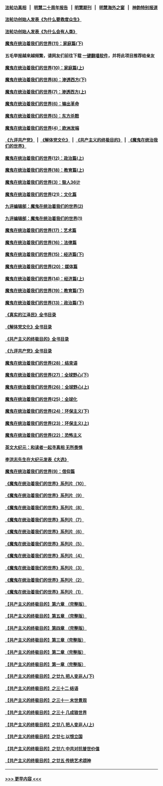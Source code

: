#### [法轮功真相](https://github.com/gfw-breaker/truth/blob/master/README.md?t=0) &nbsp;&nbsp;|&nbsp;&nbsp; [明慧二十周年报告](https://github.com/gfw-breaker/mh-reports/blob/master/README.md?t=0) &nbsp;&nbsp;|&nbsp;&nbsp;[明慧期刊](https://github.com/gfw-breaker/mh-qikan) &nbsp;&nbsp;|&nbsp;&nbsp; [明慧海外之窗](https://github.com/gfw-breaker/mh-news/blob/master/README.md?t=0) &nbsp;&nbsp;|&nbsp;&nbsp; [神韵特别报道](https://github.com/gfw-breaker/mh-news/blob/master/shenyun.md?t=0)
#### [法轮功创始人发表《为什么要救度众生》](../pages/nsc422/n13975246.md?t=06211244) 
#### [法轮功创始人发表《为什么会有人类》](../pages/nsc422/n13912117.md?t=06211244) 
#### [魔鬼在统治着我们的世界(11)：家庭篇(下)](../pages/nsc422/n10440961.md?t=06211244) 
#### 五毛举报越来越频繁，请网友们前往下载 [一键翻墙软件](https://github.com/gfw-breaker/ssr-accounts)，并将此项目推荐给亲友
#### [魔鬼在统治着我们的世界(10)：家庭篇(上)](../pages/nsc422/n10435448.md?t=06211244) 
#### [魔鬼在统治着我们的世界(8)：渗透西方(下)](../pages/nsc422/n10429603.md?t=06211244) 
#### [魔鬼在统治着我们的世界(7)：渗透西方(上)](../pages/nsc422/n10426013.md?t=06211244) 
#### [魔鬼在统治着我们的世界(6)：输出革命](../pages/nsc422/n10421536.md?t=06211244) 
#### [魔鬼在统治着我们的世界(5)：东方杀戮](../pages/nsc422/n10417707.md?t=06211244) 
#### [魔鬼在统治着我们的世界(4)：欧洲发端](../pages/nsc422/n10414890.md?t=06211244) 
#### [《九评共产党》](https://github.com/begood0513/9ping.md/blob/master/README.md) &nbsp;|&nbsp; [《解体党文化》](../../../../jtdwh.md/blob/master/README.md)  &nbsp;|&nbsp; [《共产主义的终极目的》](../../../../gczydzjmd.md/blob/master/README.md) &nbsp;|&nbsp; [《魔鬼在统治我们的世界》](../../../../mgztzwmdsj.md/blob/master/README.md) 
#### [魔鬼在统治着我们的世界(12)：政治篇(上)](../pages/nsc422/n10444576.md?t=06211244) 
#### [魔鬼在统治着我们的世界(18)：教育篇(上)](../pages/nsc422/n10526970.md?t=06211244) 
#### [魔鬼在统治着我们的世界(3)：毁人36计](../pages/nsc422/n10411583.md?t=06211244) 
#### [魔鬼在统治着我们的世界(21)：文化篇](../pages/nsc422/n10597706.md?t=06211244) 
#### [九评编辑部：魔鬼在统治着我们的世界(2)](../pages/nsc422/n10410036.md?t=06211244) 
#### [九评编辑部：魔鬼在统治着我们的世界(1)](../pages/nsc422/n10406825.md?t=06211244) 
#### [魔鬼在统治着我们的世界(17)：艺术篇](../pages/nsc422/n10499093.md?t=06211244) 
#### [魔鬼在统治着我们的世界(16)：法律篇](../pages/nsc422/n10485969.md?t=06211244) 
#### [魔鬼在统治着我们的世界(15)：经济篇(下)](../pages/nsc422/n10469975.md?t=06211244) 
#### [魔鬼在统治着我们的世界(20)：媒体篇](../pages/nsc422/n10586579.md?t=06211244) 
#### [魔鬼在统治着我们的世界(14)：经济篇(上)](../pages/nsc422/n10457370.md?t=06211244) 
#### [魔鬼在统治着我们的世界(19)：教育篇(下)](../pages/nsc422/n10564808.md?t=06211244) 
#### [魔鬼在统治着我们的世界(13)：政治篇(下)](../pages/nsc422/n10448270.md?t=06211244) 
#### [《真实的江泽民》全书目录](../pages/nsc422/n13721399.md?t=06211244) 
#### [《解体党文化》全书目录](../pages/nsc422/n13721157.md?t=06211244) 
#### [《共产主义的终极目的》全书目录](../pages/nsc422/n13721048.md?t=06211244) 
#### [《九评共产党》全书目录](../pages/nsc422/n13708085.md?t=06211244) 
#### [魔鬼在统治着我们的世界(28)：结束语](../pages/nsc422/n10936246.md?t=06211244) 
#### [魔鬼在统治着我们的世界(27)：全球野心(下)](../pages/nsc422/n10928319.md?t=06211244) 
#### [魔鬼在统治着我们的世界(26)：全球野心(上)](../pages/nsc422/n10900318.md?t=06211244) 
#### [魔鬼在统治着我们的世界(25)：全球化](../pages/nsc422/n10788205.md?t=06211244) 
#### [魔鬼在统治着我们的世界(24)：环保主义(下)](../pages/nsc422/n10695307.md?t=06211244) 
#### [魔鬼在统治着我们的世界(23)：环保主义(上)](../pages/nsc422/n10688613.md?t=06211244) 
#### [魔鬼在统治着我们的世界(22)：恐怖主义](../pages/nsc422/n10614727.md?t=06211244) 
#### [英文大纪元：和读者一起寻真相 无所畏惧](../pages/nsc422/n12542027.md?t=06211244) 
#### [李洪志先生在大纪元发表《大选》](../pages/nsc422/n12534746.md?t=06211244) 
#### [魔鬼在统治着我们的世界(9)：信仰篇](../pages/nsc422/n10432159.md?t=06211244) 
#### [《魔鬼在统治着我们的世界》系列片（10）](../pages/nsc422/n12292670.md?t=06211244) 
#### [《魔鬼在统治着我们的世界》系列片（9）](../pages/nsc422/n12290859.md?t=06211244) 
#### [《魔鬼在统治着我们的世界》系列片（8）](../pages/nsc422/n12287445.md?t=06211244) 
#### [《魔鬼在统治着我们的世界》系列片（7）](../pages/nsc422/n12283425.md?t=06211244) 
#### [《魔鬼在统治着我们的世界》系列片（6）](../pages/nsc422/n12282314.md?t=06211244) 
#### [《魔鬼在统治着我们的世界》系列片（5）](../pages/nsc422/n12281419.md?t=06211244) 
#### [《魔鬼在统治着我们的世界》系列片（4）](../pages/nsc422/n12274024.md?t=06211244) 
#### [《魔鬼在统治着我们的世界》系列片（3）](../pages/nsc422/n12271322.md?t=06211244) 
#### [《魔鬼在统治着我们的世界》系列片（2）](../pages/nsc422/n12269049.md?t=06211244) 
#### [《魔鬼在统治着我们的世界》系列片（1）](../pages/nsc422/n12267575.md?t=06211244) 
#### [【共产主义的终极目的】第六章 （完整版）](../pages/nsc422/n11428913.md?t=06211244) 
#### [【共产主义的终极目的】第五章 （完整版）](../pages/nsc422/n11428912.md?t=06211244) 
#### [【共产主义的终极目的】第四章 （完整版）](../pages/nsc422/n11428907.md?t=06211244) 
#### [【共产主义的终极目的】第三章（完整版）](../pages/nsc422/n11428848.md?t=06211244) 
#### [【共产主义的终极目的】第二章（完整版）](../pages/nsc422/n11428831.md?t=06211244) 
#### [【共产主义的终极目的】第一章（完整版）](../pages/nsc422/n11417651.md?t=06211244) 
#### [【共产主义的终极目的】之廿九 把人变非人(下)](../pages/nsc422/n11344140.md?t=06211244) 
#### [【共产主义的终极目的】之三十二 结语](../pages/nsc422/n11360535.md?t=06211244) 
#### [【共产主义的终极目的】之三十一 末世景观](../pages/nsc422/n11351129.md?t=06211244) 
#### [【共产主义的终极目的】之三十 几成狼世界](../pages/nsc422/n11348280.md?t=06211244) 
#### [【共产主义的终极目的】之廿八 把人变非人(上)](../pages/nsc422/n11340492.md?t=06211244) 
#### [【共产主义的终极目的】之廿七 以恨立国](../pages/nsc422/n11336944.md?t=06211244) 
#### [【共产主义的终极目的】之廿六 中共对抗普世价值](../pages/nsc422/n11324785.md?t=06211244) 
#### [【共产主义的终极目的】之廿五 传统艺术颂神](../pages/nsc422/n11296396.md?t=06211244) 

----
#### [ >>> 更早内容 <<< ](../indexes/nsc422-earlier.md)
